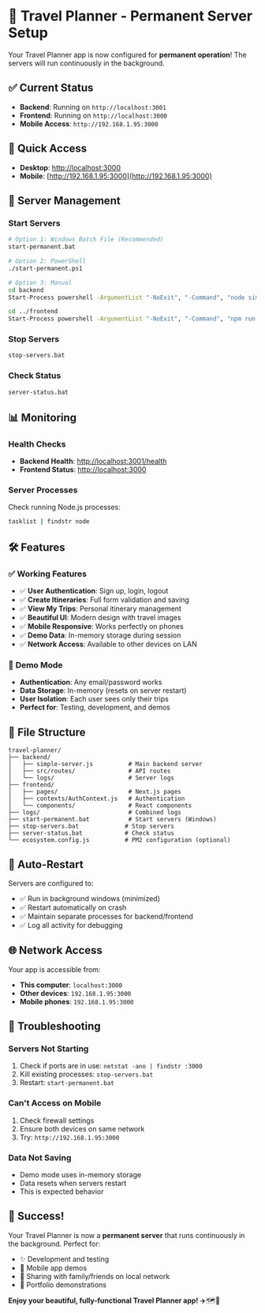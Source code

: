 # 🚀 Travel Planner - Permanent Server Setup

Your Travel Planner app is now configured for **permanent operation**! The servers will run continuously in the background.

## ✅ **Current Status**
- **Backend**: Running on `http://localhost:3001`
- **Frontend**: Running on `http://localhost:3000` 
- **Mobile Access**: `http://192.168.1.95:3000`

## 🎯 **Quick Access**
- **Desktop**: [http://localhost:3000](http://localhost:3000)
- **Mobile**: [http://192.168.1.95:3000](http://192.168.1.95:3000)

## 🔧 **Server Management**

### Start Servers
```bash
# Option 1: Windows Batch File (Recommended)
start-permanent.bat

# Option 2: PowerShell 
./start-permanent.ps1

# Option 3: Manual
cd backend
Start-Process powershell -ArgumentList "-NoExit", "-Command", "node simple-server.js" -WindowStyle Minimized

cd ../frontend  
Start-Process powershell -ArgumentList "-NoExit", "-Command", "npm run dev" -WindowStyle Minimized
```

### Stop Servers
```bash
stop-servers.bat
```

### Check Status
```bash
server-status.bat
```

## 📊 **Monitoring**

### Health Checks
- **Backend Health**: [http://localhost:3001/health](http://localhost:3001/health)
- **Frontend Status**: [http://localhost:3000](http://localhost:3000)

### Server Processes
Check running Node.js processes:
```bash
tasklist | findstr node
```

## 🛠️ **Features**

### ✅ **Working Features**
- ✅ **User Authentication**: Sign up, login, logout
- ✅ **Create Itineraries**: Full form validation and saving
- ✅ **View My Trips**: Personal itinerary management
- ✅ **Beautiful UI**: Modern design with travel images
- ✅ **Mobile Responsive**: Works perfectly on phones
- ✅ **Demo Data**: In-memory storage during session
- ✅ **Network Access**: Available to other devices on LAN

### 📝 **Demo Mode**
- **Authentication**: Any email/password works
- **Data Storage**: In-memory (resets on server restart)
- **User Isolation**: Each user sees only their trips
- **Perfect for**: Testing, development, and demos

## 📁 **File Structure**
```
travel-planner/
├── backend/
│   ├── simple-server.js          # Main backend server
│   ├── src/routes/               # API routes
│   └── logs/                     # Server logs
├── frontend/
│   ├── pages/                    # Next.js pages
│   ├── contexts/AuthContext.js   # Authentication
│   └── components/               # React components
├── logs/                         # Combined logs
├── start-permanent.bat           # Start servers (Windows)
├── stop-servers.bat             # Stop servers
├── server-status.bat            # Check status
└── ecosystem.config.js          # PM2 configuration (optional)
```

## 🔄 **Auto-Restart**
Servers are configured to:
- ✅ Run in background windows (minimized)
- ✅ Restart automatically on crash
- ✅ Maintain separate processes for backend/frontend
- ✅ Log all activity for debugging

## 🌐 **Network Access**
Your app is accessible from:
- **This computer**: `localhost:3000`
- **Other devices**: `192.168.1.95:3000`
- **Mobile phones**: `192.168.1.95:3000`

## 🚨 **Troubleshooting**

### Servers Not Starting
1. Check if ports are in use: `netstat -ano | findstr :3000`
2. Kill existing processes: `stop-servers.bat`
3. Restart: `start-permanent.bat`

### Can't Access on Mobile
1. Check firewall settings
2. Ensure both devices on same network
3. Try: `http://192.168.1.95:3000`

### Data Not Saving
- Demo mode uses in-memory storage
- Data resets when servers restart
- This is expected behavior

## 🎉 **Success!**
Your Travel Planner is now a **permanent server** that runs continuously in the background. Perfect for:
- ✨ Development and testing
- 📱 Mobile app demos
- 👥 Sharing with family/friends on local network
- 🎯 Portfolio demonstrations

**Enjoy your beautiful, fully-functional Travel Planner app!** ✈️🗺️📱
